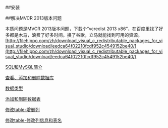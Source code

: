 
##安装

##解决MVCR 2013版本问题

本质问题是MVCR 2013版本问题，下载个“vcredist 2013 x86”，在百度里找了好多都是木马，浪费了好多时间。换了谷歌，立马就能找到可用的资源。
[http://filehippo.com/zh/download_visual_c_redistributable_packages_for_visual_studio/download/eedca64f02210fcdf952c4549152be40/](http://filehippo.com/zh/download_visual_c_redistributable_packages_for_visual_studio/download/eedca64f02210fcdf952c4549152be40/)

[SQL和MySQL简介](course00)

[查看、添加和删除数据库](course01)

[数据类型](course02)

[添加和删除数据表](course03)

[修改table-增删列](course04)

[修改table-修改列信息和表名](course05)
